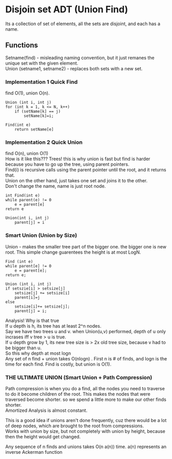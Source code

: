 # Disjoin set ADT (Union Find)
Its a collection of set of elements, all the sets are disjoint, and each has a name.

## Functions
Setname(find) - misleading naming convention, but it just remanes the unique set with the given element.  
Union (setname1, setname2) - replaces both sets with a new set.
   
### Implementation 1 Quick Find
find O(1), union O(n).
```
Union (int i, int j)
for (int k = 1, k <= N, k++)
	if (setName[k] == j)
		setName[k]=i;

Find(int e)
	return setName[e]
```
### Implementation 2 Quick Union
find O(n), union O(1)  
How is it like this??? Trees! this is why union is fast but find is harder because you have to go up the tree, using parent pointers.   
Find(i) is recursive calls using the parent pointer until the root, and it returns that.   
Union on the other hand, just takes one set and joins it to the other.  
Don't change the name, name is just root node.  
```
int Find(int e)
while parent(e) != 0 
	e = parent[e]
return e

Union(int i, int j)
	parent[j] = i
```
### Smart Union (Union by Size)
Union - makes the smaller tree part of the bigger one. the bigger one is new root. This simple change guarentees the height is at most LogN.  
```
Find (int e)
while parent[e] != 0
	e = parent[e];
return e;

Union (int i, int j)
if setszie[i] > setsize[j]
	setsize[j] += setsize[i]
	parent[i]=j
else
	setsize[i]+= setsize[j];
	parent[j] = i;
```
Analysis! Why is that true  
If u depth is h, its tree has at least 2^n nodes.  
Say we have two trees u and v. when Union(u,v) performed, depth of u only incrases iff v tree > u is true.  
If u depth grow by 1, its new tree size is > 2x old tree size, because v had to be bigger than u.  
So this why depth at most logn  
Any set of n find + union takes O(nlogn) . First n is # of finds, and logn is the time for each find. Find is costly, but union is O(1).   

### THE ULTIMATE UNION (Smart Union + Path Compression)
Path compression is when you do a find, all the nodes you need to traverse to do it become children of the root. This makes the nodes that were traversed become shorter. so we spend a little more to make our other finds shorter.   
Amortized Analysis is almost constant. 
  
  
This is a good idea if unions aren't done frequently, cuz there would be a lot of deep nodes, which are brought to the root from compressions.  
Works with union by size, but not completely with union by height, because then the height would get changed.  
  
Any sequence of n finds and unions takes O(n a(n)) time. a(n) represents an inverse Ackerman function